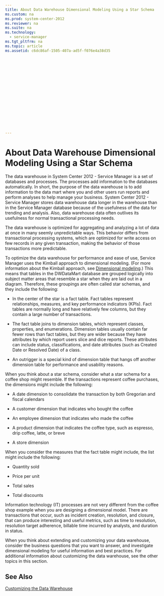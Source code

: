 ```yaml
---
title: About Data Warehouse Dimensional Modeling Using a Star Schema
ms.custom: na
ms.prod: system-center-2012
ms.reviewer: na
ms.suite: na
ms.technology: 
  - service-manager
ms.tgt_pltfrm: na
ms.topic: article
ms.assetid: c6dc86af-1505-407a-ad5f-f076e4a38d35
 

















---
```

# About Data Warehouse Dimensional Modeling Using a Star Schema
The data warehouse in System Center 2012 - Service Manager is a set of databases and processes. The processes add information to the databases automatically. In short, the purpose of the data warehouse is to add information to the data mart where you and other users run reports and perform analyses to help manage your business. System Center 2012 - Service Manager stores data warehouse data longer in the warehouse than in the Service Manager database because of the usefulness of the data for trending and analysis. Also, data warehouse data often outlives its usefulness for normal transactional processing needs.  
  
 The data warehouse is optimized for aggregating and analyzing a lot of data at once in many seemly unpredictable ways. This behavior differs from transactional processing systems, which are optimized for write access on few records in any given transaction, making the behavior of those transactions more predictable.  
  
 To optimize the data warehouse for performance and ease of use, Service Manager uses the Kimball approach to dimensional modeling. \(For more information about the Kimball approach, see [Dimensional modeling](http://go.microsoft.com/fwlink/p/?LinkId=246459).\) This means that tables in the DWDataMart database are grouped logically into subject matter areas that resemble a star when they are laid out in a diagram. Therefore, these groupings are often called star schemas, and they include the following:  
  
-   In the center of the star is a fact table. Fact tables represent relationships, measures, and key performance indicators \(KPIs\). Fact tables are normally long and have relatively few columns, but they contain a large number of transactions.  
  
-   The fact table joins to dimension tables, which represent classes, properties, and enumerations. Dimension tables usually contain far fewer rows than fact tables, but they are wider because they have attributes by which report users slice and dice reports. These attributes can include status, classifications, and date attributes \(such as Created Date or Resolved Date\) of a class.  
  
-   An outrigger is a special kind of dimension table that hangs off another dimension table for performance and usability reasons.  
  
 When you think about a star schema, consider what a star schema for a coffee shop might resemble. If the transactions represent coffee purchases, the dimensions might include the following:  
  
-   A date dimension to consolidate the transaction by both Gregorian and fiscal calendars  
  
-   A customer dimension that indicates who bought the coffee  
  
-   An employee dimension that indicates who made the coffee  
  
-   A product dimension that indicates the coffee type, such as espresso, drip coffee, latte, or breve  
  
-   A store dimension  
  
 When you consider the measures that the fact table might include, the list might include the following:  
  
-   Quantity sold  
  
-   Price per unit  
  
-   Total sales  
  
-   Total discounts  
  
 Information technology \(IT\) processes are not very different from the coffee shop example when you are designing a dimensional model. There are transactions that occur, such as incident creation, resolution, and closure, that can produce interesting and useful metrics, such as time to resolution, resolution target adherence, billable time incurred by analysts, and duration in status.  
  
 When you think about extending and customizing your data warehouse, consider the business questions that you want to answer, and investigate dimensional modeling for useful information and best practices. For additional information about customizing the data warehouse, see the other topics in this section.  
  
## See Also  
 [Customizing the Data Warehouse](../../../sm/manage/operate/Customizing-the-Data-Warehouse.md)

